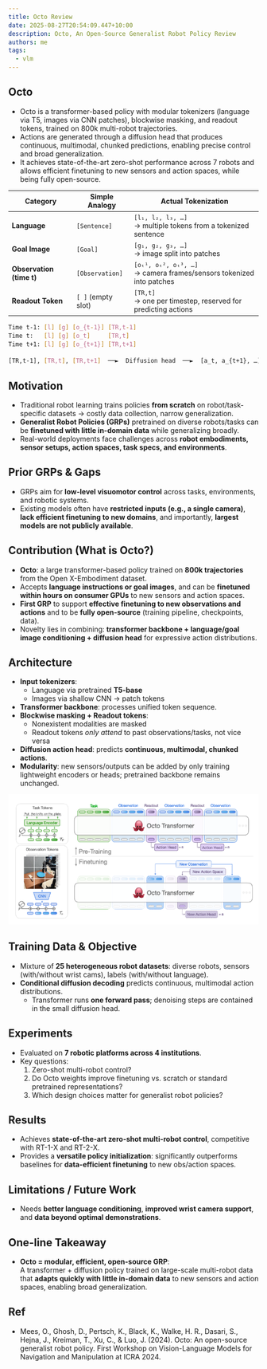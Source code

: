 ```yaml
---
title: Octo Review
date: 2025-08-27T20:54:09.447+10:00
description: Octo, An Open-Source Generalist Robot Policy Review
authors: me
tags:
  - vlm
---
```


## Octo

- Octo is a transformer-based policy with modular tokenizers (language via T5, images via CNN patches), blockwise masking, and readout tokens, trained on 800k multi-robot trajectories.  
- Actions are generated through a diffusion head that produces continuous, multimodal, chunked predictions, enabling precise control and broad generalization.
- It achieves state-of-the-art zero-shot performance across 7 robots and allows efficient finetuning to new sensors and action spaces, while being fully open-source.

| Category | Simple Analogy | Actual Tokenization |
| --- | --- | --- |
| **Language** | `[Sentence]` | `[l₁, l₂, l₃, …]` <br/>→ multiple tokens from a tokenized sentence |
| **Goal Image** | `[Goal]` | `[g₁, g₂, g₃, …]` <br/>→ image split into patches |
| **Observation (time t)** | `[Observation]` | `[oₜ¹, oₜ², oₜ³, …]` <br/>→ camera frames/sensors tokenized into patches |
| **Readout Token** | `[ ]` (empty slot) | `[TR,t]` <br/>→ one per timestep, reserved for predicting actions |

```bash
Time t-1: [l] [g] [o_{t-1}] [TR,t-1]
Time t:   [l] [g] [o_t]     [TR,t]
Time t+1: [l] [g] [o_{t+1}] [TR,t+1]

[TR,t-1], [TR,t], [TR,t+1]  ──►  Diffusion head  ──►  [a_t, a_{t+1}, …]
```

## Motivation

- Traditional robot learning trains policies **from scratch** on robot/task-specific datasets → costly data collection, narrow generalization.
- **Generalist Robot Policies (GRPs)** pretrained on diverse robots/tasks can be **finetuned with little in-domain data** while generalizing broadly.
- Real-world deployments face challenges across **robot embodiments, sensor setups, action spaces, task specs, and environments**.

## Prior GRPs & Gaps

- GRPs aim for **low-level visuomotor control** across tasks, environments, and robotic systems.
- Existing models often have **restricted inputs (e.g., a single camera)**, **lack efficient finetuning to new domains**, and importantly, **largest models are not publicly available**.

## Contribution (What is Octo?)

- **Octo**: a large transformer-based policy trained on **800k trajectories** from the Open X-Embodiment dataset.
- Accepts **language instructions or goal images**, and can be **finetuned within hours on consumer GPUs** to new sensors and action spaces.
- **First GRP** to support **effective finetuning to new observations and actions** and to be **fully open-source** (training pipeline, checkpoints, data).
- Novelty lies in combining: **transformer backbone + language/goal image conditioning + diffusion head** for expressive action distributions.

## Architecture

- **Input tokenizers**:  
  - Language via pretrained **T5-base**  
  - Images via shallow CNN → patch tokens  
- **Transformer backbone**: processes unified token sequence.  
- **Blockwise masking + Readout tokens**:  
  - Nonexistent modalities are masked  
  - Readout tokens *only attend* to past observations/tasks, not vice versa  
- **Diffusion action head**: predicts **continuous, multimodal, chunked actions**.  
- **Modularity**: new sensors/outputs can be added by only training lightweight encoders or heads; pretrained backbone remains unchanged.

![Octo Architecture](./octo-architecture.png)

## Training Data & Objective

- Mixture of **25 heterogeneous robot datasets**: diverse robots, sensors (with/without wrist cams), labels (with/without language).
- **Conditional diffusion decoding** predicts continuous, multimodal action distributions.  
  - Transformer runs **one forward pass**; denoising steps are contained in the small diffusion head.

## Experiments

- Evaluated on **7 robotic platforms across 4 institutions**.  
- Key questions:  
  1) Zero-shot multi-robot control?  
  2) Do Octo weights improve finetuning vs. scratch or standard pretrained representations?  
  3) Which design choices matter for generalist robot policies?

## Results

- Achieves **state-of-the-art zero-shot multi-robot control**, competitive with RT-1-X and RT-2-X.  
- Provides a **versatile policy initialization**: significantly outperforms baselines for **data-efficient finetuning** to new obs/action spaces.

## Limitations / Future Work

- Needs **better language conditioning**, **improved wrist camera support**, and **data beyond optimal demonstrations**.

## One-line Takeaway

- **Octo = modular, efficient, open-source GRP**:  
  A transformer + diffusion policy trained on large-scale multi-robot data that **adapts quickly with little in-domain data** to new sensors and action spaces, enabling broad generalization.

## Ref

- Mees, O., Ghosh, D., Pertsch, K., Black, K., Walke, H. R., Dasari, S., Hejna, J., Kreiman, T., Xu, C., & Luo, J. (2024). Octo: An open-source generalist robot policy. First Workshop on Vision-Language Models for Navigation and Manipulation at ICRA 2024.

